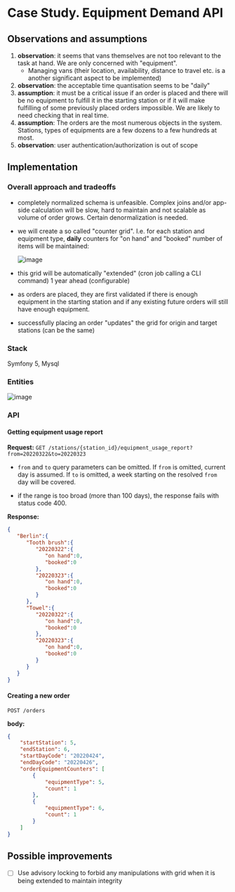 # Case Study. Equipment Demand API

## Observations and assumptions

1. **observation**: it seems that vans themselves are not too relevant to the task at hand. We are only concerned with "equipment". 
   - Managing vans (their location, availability, distance to travel etc. is a another significant aspect to be implemented)
1. **observation**: the acceptable time quantisation seems to be "daily"
1. **assumption**: it must be a critical issue if an order is placed and there will be no equipment to fulfill it in the starting station or if it will make fulfilling of some previously placed orders impossible. We are likely to need checking that in real time. 
1. **assumption**: The orders are the most numerous objects in the system. Stations, types of equipments are a few dozens to a few hundreds at most.
1. **observation**: user authentication/authorization is out of scope

## Implementation
### Overall approach and tradeoffs

- completely normalized schema is unfeasible. Complex joins and/or app-side calculation will be slow, hard to maintain and not scalable as volume of order grows. Certain denormalization is needed.
- we will create a so called "counter grid". I.e. for each station and equipment type, **daily** counters for "on hand" and "booked" number of items will be maintained:

  ![image](https://user-images.githubusercontent.com/21345604/159531361-abf47771-d15c-41d2-87b4-cfc3373cea95.png)
- this grid will be automatically "extended" (cron job calling a CLI command) 1 year ahead (configurable)
- as orders are placed, they are first validated if there is enough equipment in the starting station and if any existing future orders will still have enough equipment.
- successfully placing an order "updates" the grid for origin and target stations (can be the same)

### Stack
Symfony 5, Mysql

### Entities
![image](https://user-images.githubusercontent.com/21345604/159580811-8b76a18e-2174-483e-87df-19c8391c2137.png)

### API

#### Getting equipment usage report

**Request:**
`GET /stations/{station_id}/equipment_usage_report?from=20220322&to=20220323`

- `from` and `to` query parameters can be omitted. If `from` is omitted, current day is assumed. If `to` is omitted, a week starting on the resolved `from` day will be covered.

- if the range is too broad (more than 100 days), the response fails with status code 400.

**Response:**
```json
{
   "Berlin":{
      "Tooth brush":{
         "20220322":{
            "on hand":0,
            "booked":0
         },
         "20220323":{
            "on hand":0,
            "booked":0
         }
      },
      "Towel":{
         "20220322":{
            "on hand":0,
            "booked":0
         },
         "20220323":{
            "on hand":0,
            "booked":0
         }
      }
   }
}
```
#### Creating a new order

`POST /orders`

**body:**
```json
{
    "startStation": 5,
    "endStation": 6,
    "startDayCode": "20220424",
    "endDayCode": "20220426",
    "orderEquipmentCounters": [
        {
            "equipmentType": 5,
            "count": 1
        },
        {
            "equipmentType": 6,
            "count": 1
        }
    ]
}
```

## Possible improvements
- [ ] Use advisory locking to forbid any manipulations with grid when it is being extended to maintain integrity
